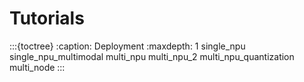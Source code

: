 # Tutorials

:::{toctree}
:caption: Deployment
:maxdepth: 1
single_npu
single_npu_multimodal
multi_npu
multi_npu_2
multi_npu_quantization
multi_node
:::

